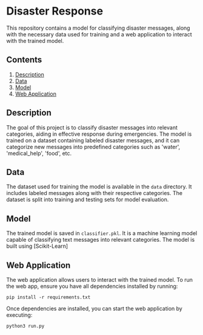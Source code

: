 # Disaster Response

This repository contains a model for classifying disaster messages, along with the necessary data used for training and a web application to interact with the trained model.

## Contents

1. [Description](#description)
2. [Data](#data)
3. [Model](#model)
4. [Web Application](#web-application)

## Description

The goal of this project is to classify disaster messages into relevant categories, aiding in effective response during emergencies. The model is trained on a dataset containing labeled disaster messages, and it can categorize new messages into predefined categories such as 'water', 'medical_help', 'food', etc.

## Data

The dataset used for training the model is available in the `data` directory. It includes labeled messages along with their respective categories. The dataset is split into training and testing sets for model evaluation.

## Model

The trained model is saved in `classifier.pkl`. It is a machine learning model capable of classifying text messages into relevant categories. The model is built using [Scikit-Learn]

## Web Application

The web application allows users to interact with the trained model. To run the web app, ensure you have all dependencies installed by running:

`pip install -r requirements.txt`


Once dependencies are installed, you can start the web application by executing:

`python3 run.py`
